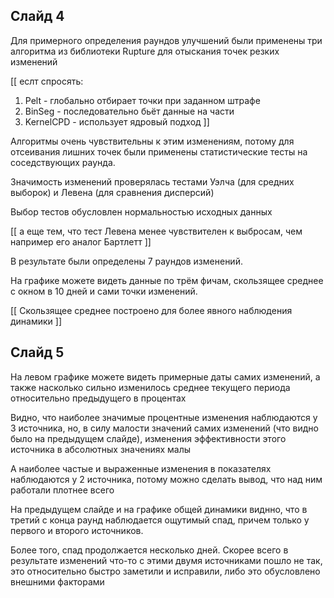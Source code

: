 ## Слайд 4

Для примерного определения раундов улучшений были применены три алгоритма из библиотеки Rupture для отыскания точек резких изменений

[[
еслт спросять:
1) Pelt - глобально отбирает точки при заданном штрафе
2) BinSeg - последовательно бьёт данные на части
3) KernelCPD - использует ядровый подход
]]

Алгоритмы очень чувствительны к этим изменениям, потому для отсеивания лишних точек были применены статистические тесты на соседствующих раунда. 

Значимость изменений проверялась тестами Уэлча (для средних выборок) и Левена (для сравнения дисперсий)

Выбор тестов обусловлен нормальностью исходных данных

[[
а еще тем, что тест Левена менее чувствителен к выбросам, чем например его аналог Бартлетт
]]

В результате были определены 7 раундов изменений.

На графике можете видеть данные по трём фичам, скользящее среднее с окном в 10 дней и сами точки изменений. 

[[
Скользящее среднее построено для более явного наблюдения динамики
]]


## Слайд 5


На левом графике можете видеть примерные даты самих изменений, а также насколько сильно изменилось среднее текущего периода относительно предыдущего в процентах

Видно, что наиболее значимые процентные изменения наблюдаются у 3 источника, но, в силу малости значений самих изменений (что видно было на предыдущем слайде), изменения эффективности этого источника в абсолютных значениях малы

А наиболее частые и выраженные изменения в показателях наблюдаются у 2 источника, потому можно сделать вывод, что над ним работали плотнее всего


На предыдущем слайде и на графике общей динамики виднно, что в третий с конца раунд наблюдается ощутимый спад, причем только у первого и второго источников.

Более того, спад продолжается несколько дней. Скорее всего в результате изменений что-то с этими двумя источниками пошло не так, это относительно быстро заметили и исправили, либо это обусловлено внешними факторами